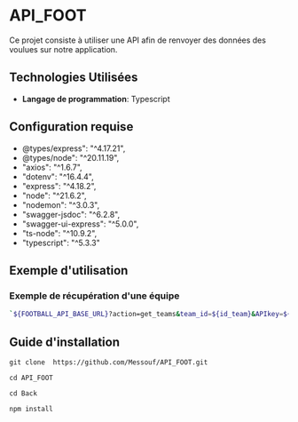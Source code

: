# API_FOOT
Ce projet consiste à utiliser une API afin de renvoyer des données des voulues sur notre application.

## Technologies Utilisées
- **Langage de programmation**: Typescript

## Configuration requise
- @types/express": "^4.17.21",
- @types/node": "^20.11.19",
- "axios": "^1.6.7",
- "dotenv": "^16.4.4",
- "express": "^4.18.2",
- "node": "^21.6.2",
- "nodemon": "^3.0.3",
- "swagger-jsdoc": "^6.2.8",
- "swagger-ui-express": "^5.0.0",
- "ts-node": "^10.9.2",
- "typescript": "^5.3.3"

## Exemple d'utilisation
### Exemple de récupération d'une équipe
```bash
`${FOOTBALL_API_BASE_URL}?action=get_teams&team_id=${id_team}&APIkey=${this.API_KEY}&q=${team}&lang=fr`
```

## Guide d'installation

```
git clone  https://github.com/Messouf/API_FOOT.git

cd API_FOOT

cd Back

npm install
```
